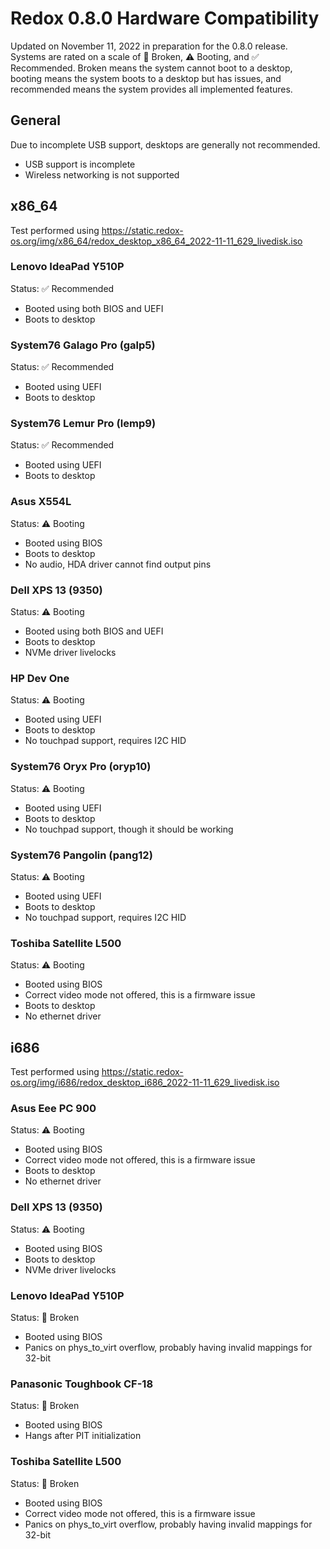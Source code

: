 # Redox 0.8.0 Hardware Compatibility

Updated on November 11, 2022 in preparation for the 0.8.0 release. Systems are
rated on a scale of 🚫 Broken, ⚠️ Booting, and ✅ Recommended. Broken means the
system cannot boot to a desktop, booting means the system boots to a desktop
but has issues, and recommended means the system provides all implemented
features.

## General

Due to incomplete USB support, desktops are generally not recommended.

- USB support is incomplete
- Wireless networking is not supported

## x86_64

Test performed using https://static.redox-os.org/img/x86_64/redox_desktop_x86_64_2022-11-11_629_livedisk.iso

### Lenovo IdeaPad Y510P

Status: ✅ Recommended

- Booted using both BIOS and UEFI
- Boots to desktop

### System76 Galago Pro (galp5)

Status: ✅ Recommended

- Booted using UEFI
- Boots to desktop

### System76 Lemur Pro (lemp9)

Status: ✅ Recommended

- Booted using UEFI
- Boots to desktop

### Asus X554L

Status: ⚠️ Booting

- Booted using BIOS
- Boots to desktop
- No audio, HDA driver cannot find output pins

### Dell XPS 13 (9350)

Status: ⚠️ Booting

- Booted using both BIOS and UEFI
- Boots to desktop
- NVMe driver livelocks

### HP Dev One

Status: ⚠️ Booting

- Booted using UEFI
- Boots to desktop
- No touchpad support, requires I2C HID

### System76 Oryx Pro (oryp10)

Status: ⚠️ Booting

- Booted using UEFI
- Boots to desktop
- No touchpad support, though it should be working

### System76 Pangolin (pang12)

Status: ⚠️ Booting

- Booted using UEFI
- Boots to desktop
- No touchpad support, requires I2C HID

### Toshiba Satellite L500

Status: ⚠️ Booting

- Booted using BIOS
- Correct video mode not offered, this is a firmware issue
- Boots to desktop
- No ethernet driver

## i686

Test performed using https://static.redox-os.org/img/i686/redox_desktop_i686_2022-11-11_629_livedisk.iso

### Asus Eee PC 900

Status: ⚠️ Booting

- Booted using BIOS
- Correct video mode not offered, this is a firmware issue
- Boots to desktop
- No ethernet driver

### Dell XPS 13 (9350)

Status: ⚠️ Booting

- Booted using BIOS
- Boots to desktop
- NVMe driver livelocks

### Lenovo IdeaPad Y510P

Status: 🚫 Broken

- Booted using BIOS
- Panics on phys_to_virt overflow, probably having invalid mappings for 32-bit

### Panasonic Toughbook CF-18

Status: 🚫 Broken

- Booted using BIOS
- Hangs after PIT initialization

### Toshiba Satellite L500

Status: 🚫 Broken

- Booted using BIOS
- Correct video mode not offered, this is a firmware issue
- Panics on phys_to_virt overflow, probably having invalid mappings for 32-bit
